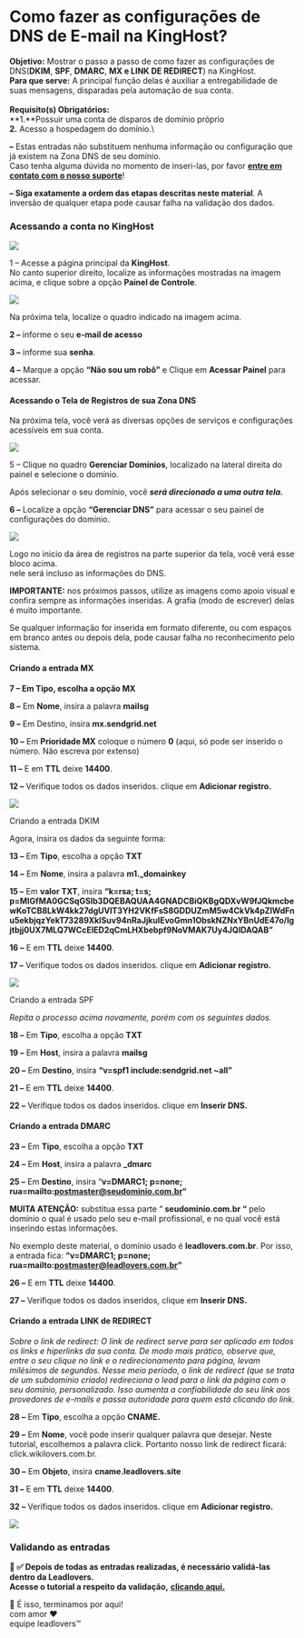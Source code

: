 # Como fazer as configurações de DNS de E-mail na KingHost?

**Objetivo:**  Mostrar o passo a passo de como fazer as configurações de DNS(**DKIM**, **SPF**, **DMARC**, **MX e LINK DE REDIRECT**) na KingHost.\
**Para que serve:** A principal função delas é auxiliar a entregabilidade de suas mensagens, disparadas pela automação de sua conta.\
\
**Requisito(s) Obrigatórios:** \
**1.**Possuir uma conta de disparos de domínio próprio \
**2.** Acesso a hospedagem do domínio.\


**–** Estas entradas não substituem nenhuma informação ou configuração que já existem na Zona DNS de seu domínio.\
Caso tenha alguma dúvida no momento de inseri-las, por favor [**entre em contato com o nosso suporte**](https://app.leadlovers.com/atendimento)!

**– Siga exatamente a ordem das etapas descritas neste material**. A inversão de qualquer etapa pode causar falha na validação dos dados.



### **Acessando a conta no KingHost**

[![](https://legado.leadlovers.site/wp-content/uploads/2020/09/t1-67.png)](https://legado.leadlovers.site/wp-content/uploads/2020/09/t1-67.png)

1 – Acesse a página principal da **KingHost**.\
No canto superior direito, localize as informações mostradas na imagem acima, e clique sobre a opção **Painel de Controle**.

[![](https://legado.leadlovers.site/wp-content/uploads/2020/09/t1-68.png)](https://legado.leadlovers.site/wp-content/uploads/2020/09/t1-68.png)

Na próxima tela, localize o quadro indicado na imagem acima.

**2 –** informe o seu **e-mail de acesso**

**3 –** informe sua **senha**.

**4 –** Marque a opção **“Não sou um robô”** e Clique em **Acessar Painel** para acessar.

#### **Acessando o Tela de Registros de sua Zona DNS**

Na próxima tela, você verá as diversas opções de serviços e configurações acessíveis em sua conta.

[![](https://legado.leadlovers.site/wp-content/uploads/2020/09/t1-69.png)](https://legado.leadlovers.site/wp-content/uploads/2020/09/t1-69.png)

5 – Clique no quadro **Gerenciar Domínios**, localizado na lateral direita do painel e selecione o domínio.

Após selecionar o seu domínio, você _**será direcionado a uma outra tela.**_

**6 –** Localize a opção **“Gerenciar DNS”** para acessar o seu painel de configurações do domínio.

[![](https://legado.leadlovers.site/wp-content/uploads/2020/09/t1-70.png)](https://legado.leadlovers.site/wp-content/uploads/2020/09/t1-70.png)

Logo no inicio da área de registros na parte superior da tela, você verá esse bloco acima.\
nele será incluso as informações do DNS.

**IMPORTANTE:** nos próximos passos, utilize as imagens como apoio visual e confira sempre as informações inseridas. A grafia (modo de escrever) delas é muito importante.

Se qualquer informação for inserida em formato diferente, ou com espaços em branco antes ou depois dela, pode causar falha no reconhecimento pelo sistema.

#### &#x20;**Criando a entrada MX**

**7 – Em Tipo, escolha a opção MX**

**8 –** Em **Nome**, insira a palavra **mailsg**

**9 –** Em Destino, insira **mx.sendgrid.net**

**10 –** Em **Prioridade MX** coloque o número **0** (aqui, só pode ser inserido o número. Não escreva por extenso)

**11 –** E em **TTL** deixe **14400**.

**12 –** Verifique todos os dados inseridos. clique em **Adicionar registro.**

![](https://legado.leadlovers.site/wp-content/uploads/2020/07/KH-mx.png)

Criando a entrada DKIM

Agora, insira os dados da seguinte forma:

**13 –** Em **Tipo**, escolha a opção **TXT**

**14 –** Em **Nome**, insira a palavra **m1.\_domainkey**

**15 –** Em **valor TXT**, insira **“k=rsa; t=s; p=MIGfMA0GCSqGSIb3DQEBAQUAA4GNADCBiQKBgQDXvW9fJQkmcbewKoTCB8LkW4kk27dgUVlT3YH2VKfFsS8GDDUZmM5w4CkVk4pZlWdFnu5ekbjqzYekT73289XklSuv94nRaJjkuIEvoGmn1ObskNZNxYBnUdE47o/lgjtbjj0UX7MLQ7WCcEIED2qCmLHXbebpf9NoVMAK7Uy4JQIDAQAB”**

**16 –** E em **TTL** deixe **14400**.

**17 –** Verifique todos os dados inseridos. clique em **Adicionar registro.**

![](https://legado.leadlovers.site/wp-content/uploads/2020/07/KH-dkim.png)

Criando a entrada SPF

_Repita o processo acima novamente, porém com os seguintes dados._

**18 –** Em **Tipo**, escolha a opção **TXT**

**19 –** Em **Host**, insira a palavra **mailsg**

**20 –** Em **Destino**, insira **“v=spf1 include:sendgrid.net \~all”**

**21 –** E em **TTL** deixe **14400**.

**22 –** Verifique todos os dados inseridos. clique em **Inserir DNS.**

#### **Criando a entrada DMARC**

**23 –** Em **Tipo**, escolha a opção **TXT**

**24 –** Em **Host**, insira a palavra **\_dmarc**

**25 –** Em **Destino**, insira “**v=DMARC1; p=none; rua=mailto:postmaster@seudominio.com.br“**

**MUITA ATENÇÃO:** substitua essa parte “ **seudominio.com.br “** pelo domínio o qual é usado pelo seu e-mail profissional, e no qual você está inserindo estas informações.

No exemplo deste material, o domínio usado é **leadlovers.com.br**. Por isso, a entrada fica: **“v=DMARC1; p=none; rua=mailto:postmaster@leadlovers.com.br”**

**26 –** E em **TTL** deixe **14400**.

**27 –** Verifique todos os dados inseridos, clique em **Inserir DNS.**

#### **Criando a entrada LINK de REDIRECT**

_Sobre o link de redirect: O link de redirect serve para ser aplicado em todos os links e hiperlinks da sua conta. De modo mais prático, observe que, entre o seu clique no link e o redirecionamento para página, levam milésimos de segundos. Nesse meio período, o link de redirect (que se trata de um subdomínio criado) redireciona o lead para o link da página com o seu domínio, personalizado. Isso aumenta a confiabilidade do seu link aos provedores de e-mails e passa autoridade para quem está clicando do link._

**28 –** Em **Tipo**, escolha a opção **CNAME.**

**29 –** Em **Nome**, você pode inserir qualquer palavra que desejar. Neste tutorial, escolhemos a palavra click. Portanto nosso link de redirect ficará: click.wikilovers.com.br.

**30 –** Em **Objeto**, insira **cname.leadlovers.site**

**31 –** E em **TTL** deixe **14400**.

**32 –** Verifique todos os dados inseridos. clique em **Adicionar registro.**

![](https://legado.leadlovers.site/wp-content/uploads/2020/07/KH-link.png)

### **Validando as entradas**

**📢 ✅ Depois de todas as entradas realizadas, é necessário validá-las dentro da Leadlovers.**\
**Acesse o tutorial a respeito da validação,** [**clicando aqui.**](../../backlog/como-fazer-as-configuracoes-de-dns-de-e-mail-no-builderall.md)



&#x20;🏁 É isso, terminamos por aqui!\
com amor ❤\
equipe leadlovers™

